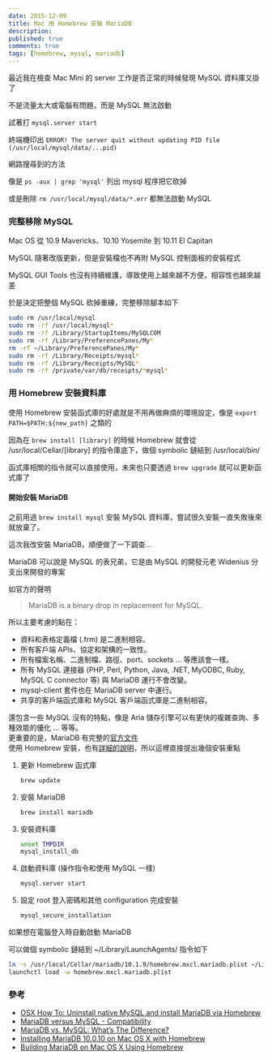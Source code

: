 ```yaml
---
date: 2015-12-09
title: Mac 用 Homebrew 安裝 MariaDB
description:
published: true
comments: true
tags: [homebrew, mysql, mariadb]
---
```


最近我在檢查 Mac Mini 的 server 工作是否正常的時候發現 MySQL 資料庫又掛了

不是流量太大或電腦有問題，而是 MySQL 無法啟動

試著打 `mysql.server start`

終端機印出 `ERROR! The server quit without updating PID file (/usr/local/mysql/data/...pid)`

網路搜尋到的方法

像是 `ps -aux | grep 'mysql'` 列出 mysql 程序把它砍掉

或是刪除 `rm /usr/local/mysql/data/*.err` 都無法啟動 MySQL

### 完整移除 MySQL

Mac OS 從 10.9 Mavericks、10.10 Yosemite 到 10.11 El Capitan

MySQL 隨著改版更新，但是安裝檔也不再附 MySQL 控制面板的安裝程式

MySQL GUI Tools 也沒有持續維護，導致使用上越來越不方便，相容性也越來越差

於是決定把整個 MySQL 砍掉重練，完整移除腳本如下

```bash
sudo rm /usr/local/mysql
sudo rm -rf /usr/local/mysql*
sudo rm -rf /Library/StartupItems/MySQLCOM
sudo rm -rf /Library/PreferencePanes/My*
rm -rf ~/Library/PreferencePanes/My*
sudo rm -rf /Library/Receipts/mysql*
sudo rm -rf /Library/Receipts/MySQL*
sudo rm -rf /private/var/db/receipts/*mysql*
```

### 用 Homebrew 安裝資料庫

使用 Homebrew 安裝函式庫的好處就是不用再做麻煩的環境設定，像是 `export PATH=$PATH:${new_path}` 之類的

因為在 `brew install [library]` 的時候 Homebrew 就會從 /usr/local/Cellar/[library] 的指令庫底下，做個 symbolic 鏈結到 /usr/local/bin/ 

函式庫相關的指令就可以直接使用，未來也只要透過 `brew upgrade` 就可以更新函式庫了

#### 開始安裝 MariaDB

之前用過 `brew install mysql` 安裝 MySQL 資料庫，嘗試很久安裝一直失敗後來就放棄了。<br>

這次我改安裝 MariaDB，順便做了一下調查...<br>

MariaDB 可以說是 MySQL 的表兄弟，它是由 MySQL 的開發元老 Widenius 分支出來開發的專案<br>

如官方的聲明
> MariaDB is a binary drop in replacement for MySQL.

所以主要考慮的點在：

- 資料和表格定義檔 (.frm) 是二進制相容。
- 所有客戶端 APIs、協定和架構的一致性。
- 所有檔案名稱、二進制檔、路徑、port、sockets ... 等應該會一樣。
- 所有 MySQL 連接器 (PHP, Perl, Python, Java, .NET, MyODBC, Ruby, MySQL C connector 等) 與 MariaDB 運行不會改變。
- mysql-client 套件也在 MariaDB server 中運行。
- 共享的客戶端函式庫和 MySQL 客戶端函式庫是二進制相容。

還包含一些 MySQL 沒有的特點，像是 Aria 儲存引擎可以有更快的複雜查詢、多種效能的優化 ... 等等。<br>
更重要的是，MariaDB 有完整的[官方文件](https://mariadb.com/kb/en/mariadb/)<br>
使用 Homebrew 安裝，也有[詳細的說明](https://mariadb.com/kb/en/mariadb/building-mariadb-on-mac-os-x-using-homebrew/)，所以這裡直接提出幾個安裝重點

1. 更新 Homebrew 函式庫

    ```bash
    brew update
    ```

2. 安裝 MariaDB

    ```bash
    brew install mariadb
    ```

3. 安裝資料庫

    ```bash
    unset TMPDIR
    mysql_install_db
    ```

4. 啟動資料庫 (操作指令和使用 MySQL 一樣)

    ```bash
    mysql.server start
    ```

5. 設定 root 登入密碼和其他 configuration 完成安裝

    ```bash
    mysql_secure_installation
    ```

如果想在電腦登入時自動啟動 MariaDB

可以做個 symbolic 鏈結到 ~/Library/LaunchAgents/ 指令如下

```bash
ln -s /usr/local/Cellar/mariadb/10.1.9/homebrew.mxcl.mariadb.plist ~/Library/LaunchAgents/
launchctl load -w homebrew.mxcl.mariadb.plist
```

### 參考

- [OSX How To: Uninstall native MySQL and install MariaDB via Homebrew](https://gist.github.com/brandonsimpson/5204ce8a46f7a20071b5)
- [MariaDB versus MySQL - Compatibility](https://mariadb.com/kb/en/mariadb/mariadb-vs-mysql-compatibility/)
- [MariaDB vs. MySQL: What’s The Difference?](http://www.interworx.com/community/mariadb-vs-mysql-whats-the-difference/)
- [Installing MariaDB 10.0.10 on Mac OS X with Homebrew](https://mariadb.com/blog/installing-mariadb-10010-mac-os-x-homebrew)
- [Building MariaDB on Mac OS X Using Homebrew](https://mariadb.com/kb/en/mariadb/building-mariadb-on-mac-os-x-using-homebrew/)
